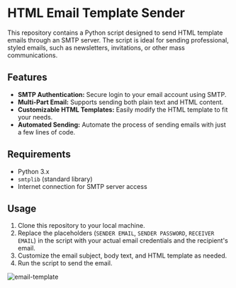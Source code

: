 # HTML Email Template Sender

This repository contains a Python script designed to send HTML template emails through an SMTP server. The script is ideal for sending professional, styled emails, such as newsletters, invitations, or other mass communications.

## Features
- **SMTP Authentication:** Secure login to your email account using SMTP.
- **Multi-Part Email:** Supports sending both plain text and HTML content.
- **Customizable HTML Templates:** Easily modify the HTML template to fit your needs.
- **Automated Sending:** Automate the process of sending emails with just a few lines of code.

## Requirements
- Python 3.x
- `smtplib` (standard library)
- Internet connection for SMTP server access

## Usage
1. Clone this repository to your local machine.
2. Replace the placeholders (`SENDER EMAIL`, `SENDER PASSWORD`, `RECEIVER EMAIL`) in the script with your actual email credentials and the recipient's email.
3. Customize the email subject, body text, and HTML template as needed.
4. Run the script to send the email.




![email-template](https://github.com/user-attachments/assets/1d73729f-9499-473e-9dd7-76e83d6e2740)
